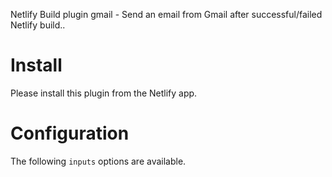Netlify Build plugin gmail - Send an email from Gmail after successful/failed Netlify build..

# Install

Please install this plugin from the Netlify app.

# Configuration

The following `inputs` options are available.
